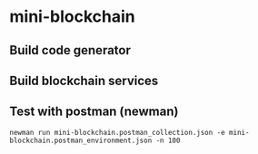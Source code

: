 # mini-blockchain

## Build code generator
## Build blockchain services
## Test with postman (newman)
`newman run mini-blockchain.postman_collection.json -e mini-blockchain.postman_environment.json -n 100`

